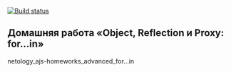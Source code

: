 [![Build status](https://ci.appveyor.com/api/projects/status/be5n8p77bbube02o?svg=true)](https://ci.appveyor.com/project/a-naraikin/ajs-homework-advanced-for)
## Домашняя работа «Object, Reflection и Proxy: for...in»
netology_ajs-homeworks_advanced_for...in
